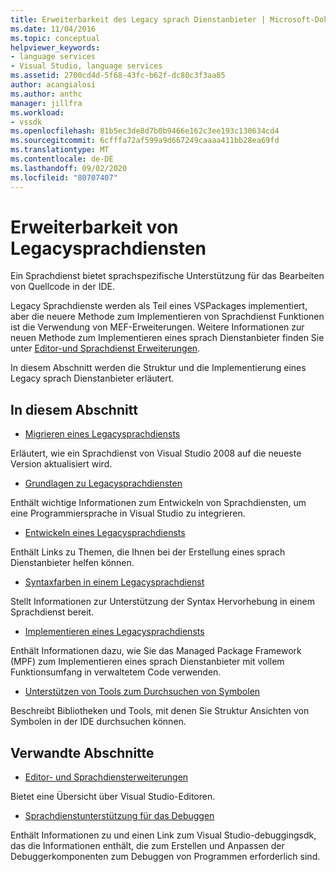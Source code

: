 ```yaml
---
title: Erweiterbarkeit des Legacy sprach Dienstanbieter | Microsoft-Dokumentation
ms.date: 11/04/2016
ms.topic: conceptual
helpviewer_keywords:
- language services
- Visual Studio, language services
ms.assetid: 2700cd4d-5f68-43fc-b62f-dc80c3f3aa85
author: acangialosi
ms.author: anthc
manager: jillfra
ms.workload:
- vssdk
ms.openlocfilehash: 81b5ec3de8d7b0b9466e162c3ee193c130634cd4
ms.sourcegitcommit: 6cfffa72af599a9d667249caaaa411bb28ea69fd
ms.translationtype: MT
ms.contentlocale: de-DE
ms.lasthandoff: 09/02/2020
ms.locfileid: "80707407"
---
```

# <a name="legacy-language-service-extensibility"></a>Erweiterbarkeit von Legacysprachdiensten
Ein Sprachdienst bietet sprachspezifische Unterstützung für das Bearbeiten von Quellcode in der IDE.

 Legacy Sprachdienste werden als Teil eines VSPackages implementiert, aber die neuere Methode zum Implementieren von Sprachdienst Funktionen ist die Verwendung von MEF-Erweiterungen. Weitere Informationen zur neuen Methode zum Implementieren eines sprach Dienstanbieter finden Sie unter [Editor-und Sprachdienst Erweiterungen](../../extensibility/editor-and-language-service-extensions.md).

 In diesem Abschnitt werden die Struktur und die Implementierung eines Legacy sprach Dienstanbieter erläutert.

## <a name="in-this-section"></a>In diesem Abschnitt
- [Migrieren eines Legacysprachdiensts](../../extensibility/internals/migrating-a-legacy-language-service.md)

 Erläutert, wie ein Sprachdienst von Visual Studio 2008 auf die neueste Version aktualisiert wird.

- [Grundlagen zu Legacysprachdiensten](../../extensibility/internals/legacy-language-service-essentials.md)

 Enthält wichtige Informationen zum Entwickeln von Sprachdiensten, um eine Programmiersprache in Visual Studio zu integrieren.

- [Entwickeln eines Legacysprachdiensts](../../extensibility/internals/developing-a-legacy-language-service.md)

 Enthält Links zu Themen, die Ihnen bei der Erstellung eines sprach Dienstanbieter helfen können.

- [Syntaxfarben in einem Legacysprachdienst](../../extensibility/internals/syntax-coloring-in-a-legacy-language-service.md)

 Stellt Informationen zur Unterstützung der Syntax Hervorhebung in einem Sprachdienst bereit.

- [Implementieren eines Legacysprachdiensts](../../extensibility/internals/implementing-a-legacy-language-service1.md)

 Enthält Informationen dazu, wie Sie das Managed Package Framework (MPF) zum Implementieren eines sprach Dienstanbieter mit vollem Funktionsumfang in verwaltetem Code verwenden.

- [Unterstützen von Tools zum Durchsuchen von Symbolen](../../extensibility/internals/supporting-symbol-browsing-tools.md)

 Beschreibt Bibliotheken und Tools, mit denen Sie Struktur Ansichten von Symbolen in der IDE durchsuchen können.

## <a name="related-sections"></a>Verwandte Abschnitte
- [Editor- und Sprachdiensterweiterungen](../../extensibility/editor-and-language-service-extensions.md)

 Bietet eine Übersicht über Visual Studio-Editoren.

- [Sprachdienstunterstützung für das Debuggen](../../extensibility/internals/language-service-support-for-debugging.md)

 Enthält Informationen zu und einen Link zum Visual Studio-debuggingsdk, das die Informationen enthält, die zum Erstellen und Anpassen der Debuggerkomponenten zum Debuggen von Programmen erforderlich sind.

